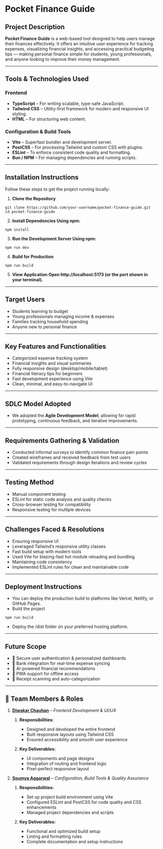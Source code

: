 # Pocket Finance Guide

## Project Description
**Pocket Finance Guide** is a web-based tool designed to help users manage their finances effectively. It offers an intuitive user experience for tracking expenses, visualizing financial insights, and accessing practical budgeting tips — making personal finance simple for students, young professionals, and anyone looking to improve their money management.

---

## Tools & Technologies Used

### Frontend
- **TypeScript** – For writing scalable, type-safe JavaScript.
- **Tailwind CSS** – Utility-first framework for modern and responsive UI styling.
- **HTML** – For structuring web content.

### Configuration & Build Tools
- **Vite** – Superfast bundler and development server.
- **PostCSS** – For processing Tailwind and custom CSS with plugins.
- **ESLint** – To enforce consistent code quality and formatting.
- **Bun / NPM** – For managing dependencies and running scripts.

---

## Installation Instructions

Follow these steps to get the project running locally:

1. **Clone the Repository**
```
git clone https://github.com/your-username/pocket-finance-guide.git
cd pocket-finance-guide
```

2. **Install Dependencies Using npm:**
```
npm install
```

3. **Run the Development Server Using npm:**
```
npm run dev
```

4. **Build for Production**
```
npm run build
```

5. **View Application Open http://localhost:5173 (or the port shown in your terminal).**

---

## Target Users
- Students learning to budget
- Young professionals managing income & expenses
- Families tracking household spending
- Anyone new to personal finance

---

## Key Features and Functionalities
- Categorized expense tracking system
- Financial insights and visual summaries
- Fully responsive design (desktop/mobile/tablet)
- Financial literacy tips for beginners
- Fast development experience using Vite
- Clean, minimal, and easy-to-navigate UI

---

## SDLC Model Adopted
- We adopted the **Agile Development Model**, allowing for rapid prototyping, continuous feedback, and iterative improvements.

---

## Requirements Gathering & Validation
- Conducted informal surveys to identify common finance pain points
- Created wireframes and received feedback from test users
- Validated requirements through design iterations and review cycles

---

## Testing Method
- Manual component testing
- ESLint for static code analysis and quality checks
- Cross-browser testing for compatibility
- Responsive testing for multiple devices

---

## Challenges Faced & Resolutions
- Ensuring responsive UI
- Leveraged Tailwind’s responsive utility classes
- Fast build setup with modern tools
- Used Vite for blazing-fast hot module reloading and bundling
- Maintaining code consistency
- Implemented ESLint rules for clean and maintainable code

---

## Deployment Instructions
- You can deploy the production build to platforms like Vercel, Netlify, or GitHub Pages.
- Build the project
```
npm run build
```
- Deploy the /dist folder on your preferred hosting platform.

---

## Future Scope
- 🔐 Secure user authentication & personalized dashboards
- 🏦 Bank integration for real-time expense syncing
- 🤖 AI-powered financial recommendations
- 📲 PWA support for offline access
- 🧾 Receipt scanning and auto-categorization

---

## 👥 Team Members & Roles
1. <ins>**Diwakar Chauhan**</ins> – *Frontend Development & UI/UX*
    1. **Responsibilities:**
        - Designed and developed the entire frontend
        - Built responsive layouts using Tailwind CSS
        - Ensured accessibility and smooth user experience

    2. **Key Deliverables:**
        - UI components and page designs
        - Integration of routing and frontend logic
        - Pixel-perfect responsive layout

2. <ins>**Soumya Aggarwal**</ins> – *Configuration, Build Tools & Quality Assurance*
    1. **Responsibilities:**
        - Set up project build environment using Vite
        - Configured ESLint and PostCSS for code quality and CSS enhancements
        - Managed project dependencies and scripts

    2. **Key Deliverables:**
        - Functional and optimized build setup
        - Linting and formatting rules
        - Complete documentation and setup instructions
